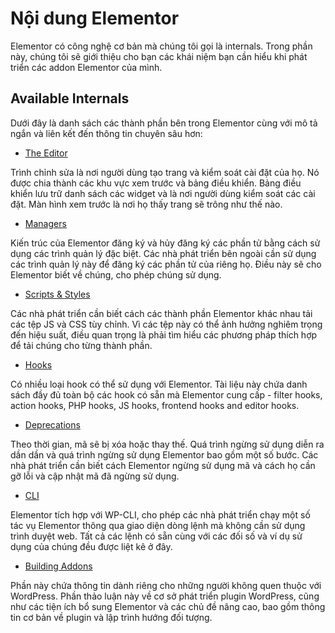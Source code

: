 # Nội dung Elementor

<Badge type="tip" vertical="top" text="Elementor Core" /> <Badge type="warning" vertical="top" text="Basic" />

Elementor có công nghệ cơ bản mà chúng tôi gọi là internals. Trong phần này, chúng tôi sẽ giới thiệu cho bạn các khái niệm bạn cần hiểu khi phát triển các addon Elementor của mình.

## Available Internals

Dưới đây là danh sách các thành phần bên trong Elementor cùng với mô tả ngắn và liên kết đến thông tin chuyên sâu hơn:

* [The Editor](./../editor/)

Trình chỉnh sửa là nơi người dùng tạo trang và kiểm soát cài đặt của họ. Nó được chia thành các khu vực xem trước và bảng điều khiển. Bảng điều khiển lưu trữ danh sách các widget và là nơi người dùng kiểm soát các cài đặt. Màn hình xem trước là nơi họ thấy trang sẽ trông như thế nào.

* [Managers](./../managers/)

Kiến trúc của Elementor đăng ký và hủy đăng ký các phần tử bằng cách sử dụng các trình quản lý đặc biệt. Các nhà phát triển bên ngoài cần sử dụng các trình quản lý này để đăng ký các phần tử của riêng họ. Điều này sẽ cho Elementor biết về chúng, cho phép chúng sử dụng.

* [Scripts & Styles](./../scripts-styles/)

Các nhà phát triển cần biết cách các thành phần Elementor khác nhau tải các tệp JS và CSS tùy chỉnh. Vì các tệp này có thể ảnh hưởng nghiêm trọng đến hiệu suất, điều quan trọng là phải tìm hiểu các phương pháp thích hợp để tải chúng cho từng thành phần.

* [Hooks](./../hooks/)

Có nhiều loại hook có thể sử dụng với Elementor. Tài liệu này chứa danh sách đầy đủ toàn bộ các hook có sẵn mà Elementor cung cấp - filter hooks, action hooks, PHP hooks, JS hooks, frontend hooks and editor hooks.

* [Deprecations](./../deprecations/)

Theo thời gian, mã sẽ bị xóa hoặc thay thế. Quá trình ngừng sử dụng diễn ra dần dần và quá trình ngừng sử dụng Elementor bao gồm một số bước. Các nhà phát triển cần biết cách Elementor ngừng sử dụng mã và cách họ cần gỡ lỗi và cập nhật mã đã ngừng sử dụng.

* [CLI](./../cli/)

Elementor tích hợp với WP-CLI, cho phép các nhà phát triển chạy một số tác vụ Elementor thông qua giao diện dòng lệnh mà không cần sử dụng trình duyệt web. Tất cả các lệnh có sẵn cùng với các đối số và ví dụ sử dụng của chúng đều được liệt kê ở đây.

* [Building Addons](./../addons/)

Phần này chứa thông tin dành riêng cho những người không quen thuộc với WordPress. Phần thảo luận này về cơ sở phát triển plugin WordPress, cũng như các tiện ích bổ sung Elementor và các chủ đề nâng cao, bao gồm thông tin cơ bản về plugin và lập trình hướng đối tượng.
